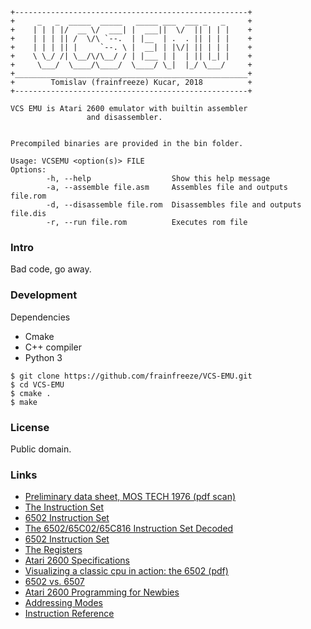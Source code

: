 ```
+----------------------------------------------------+
+     _   _  _____  _____   _____ ___  ___ _   _     +
+    | | | |/  __ \/  ___| |  ___||  \/  || | | |    +
+    | | | || /  \/\ `--.  | |__  | .  . || | | |    +
+    | | | || |     `--. \ |  __| | |\/| || | | |    +
+    \ \_/ /| \__/\/\__/ / | |___ | |  | || |_| |    +
+     \___/  \____/\____/  \____/ \_|  |_/ \___/     +
+____________________________________________________+
+        Tomislav (frainfreeze) Kucar, 2018          +
+----------------------------------------------------+

VCS EMU is Atari 2600 emulator with builtin assembler 
                 and disassembler.


Precompiled binaries are provided in the bin folder.

Usage: VCSEMU <option(s)> FILE
Options:
        -h, --help                  Show this help message
        -a, --assemble file.asm     Assembles file and outputs file.rom
        -d, --disassemble file.rom  Disassembles file and outputs file.dis
        -r, --run file.rom          Executes rom file
```

### Intro
Bad code, go away.

### Development
Dependencies
- Cmake
- C++ compiler
- Python 3

```
$ git clone https://github.com/frainfreeze/VCS-EMU.git
$ cd VCS-EMU
$ cmake .
$ make
```

### License
Public domain. 

### Links
- [Preliminary data sheet, MOS TECH 1976 (pdf scan)](https://www.mdawson.net/vic20chrome/cpu/mos_6500_mpu_preliminary_may_1976.pdf)
- [The Instruction Set](https://web.archive.org/web/20080218073724/http://www.obelisk.demon.co.uk/6502/instructions.html)
- [6502 Instruction Set](https://www.atariarchives.org/2bml/chapter_10.php)
- [The 6502/65C02/65C816 Instruction Set Decoded](http://www.llx.com/~nparker/a2/opcodes.html)
- [6502 Instruction Set](http://www.masswerk.at/6502/6502_instruction_set.html)
- [The Registers](https://web.archive.org/web/20080218084556/http://www.obelisk.demon.co.uk:80/6502/registers.html#N)
- [Atari 2600 Specifications](http://problemkaputt.de/2k6specs.htm)
- [Visualizing a classic cpu in action: the 6502 (pdf)](http://www.visual6502.org/docs/6502_in_action_14_web.pdf)
- [6502 vs. 6507](http://blog.visual6502.org/2010/09/6502-vs-6507.html)
- [Atari 2600 Programming for Newbies](http://www.randomterrain.com/atari-2600-memories-tutorial-andrew-davie-01.html)
- [Addressing Modes](https://web.archive.org/web/20080307103453/http://www.obelisk.demon.co.uk:80/6502/addressing.html)
- [Instruction Reference](https://web.archive.org/web/20080305225025/http://www.obelisk.demon.co.uk:80/6502/reference.html)
